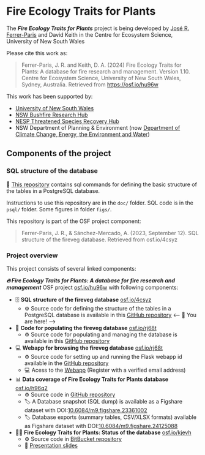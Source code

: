 # Fire Ecology Traits for Plants

The ***Fire Ecology Traits for Plants*** project is being developed by  [José R. Ferrer-Paris](https://github.com/jrfep) and David Keith in the Centre for Ecosystem Science, University of New South Wales

Please cite this work as:

> Ferrer-Paris, J. R. and Keith, D. A. (2024) Fire Ecology Traits for Plants: A database for fire research and management. Version 1.10. Centre for Ecosystem Science, University of New South Wales, Sydney, Australia. Retrieved from <https://osf.io/hu96w>

This work has been supported by:

- [University of New South Wales](https://www.unsw.edu.au/)
- [NSW Bushfire Research Hub](https://www.bushfirehub.org/)
- [NESP Threatened Species Recovery Hub](https://www.nespthreatenedspecies.edu.au/)
- NSW Department of Planning & Environment (now [Department of Climate Change, Energy, the Environment and Water](https://www.nsw.gov.au/departments-and-agencies/dcceew))

## Components of the project

### SQL structure of the database

:dart: [This repository](https://github.com/ces-unsw-edu-au/fireveg-db) contains sql commands for defining the basic structure of the tables in a PostgreSQL database.

Instructions to use this repository are in the `doc/` folder. SQL code is in the `psql/` folder. Some figures in folder `figs/`.

This repository is part of the OSF project component:

> Ferrer-Paris, J. R., & Sánchez-Mercado, A. (2023, September 12). SQL structure of the fireveg database. Retrieved from osf.io/4csyz


### Project overview

<!--// Need to update this figure
![Overview of project resources](figs/Fireveg-project-resources.png)
//-->
This project consists of several linked components:

***🔥 Fire Ecology Traits for Plants: A database for fire research and management*** OSF project [osf.io/hu96w](https://osf.io/hu96w/) with following components:

  - :file_cabinet: **SQL structure of the fireveg database** [osf.io/4csyz](https://osf.io/4csyz)
    - :gear: Source code for defining the structure of the tables in a PostgreSQL database is available in this [GitHub repository](https://github.com/ces-unsw-edu-au/fireveg-db) <-- :dart: You are here! -->
  - :briefcase: **Code for populating the fireveg database** [osf.io/rj68t](https://osf.io/znuge)
    - :gear: Source code for populating and managing the database is available in this [GitHub repository](https://github.com/ces-unsw-edu-au/fireveg-db-imports)
  - :computer: **Webapp for browsing the fireveg database** [osf.io/rj68t](https://osf.io/rj68t)
    - :gear: Source code for setting up and running the Flask webapp id available in the [GitHub repository](https://github.com/ces-unsw-edu-au/fireveg-webapp)
    - :computer: Acess to the [Webapp](http://fireecologyplants.net) (Register with a verified email address)
  - :bar_chart: **Data coverage of Fire Ecology Traits for Plants database** [osf.io/h96q2](https://osf.io/h96q2/)
    - :gear: Source code in [GitHub repository](https://github.com/ces-unsw-edu-au/fireveg-db-exports/)
    - :label: A Database snapshot (SQL dump) is available as a Figshare dataset with DOI:[10.6084/m9.figshare.23361002](https://doi.org/10.6084/m9.figshare.23361002)
    - :label: Database exports (summary tables, CSV/XLSX formats) available as Figshare dataset with DOI:[10.6084/m9.figshare.24125088](https://doi.org/10.6084/m9.figshare.24125088)
  - :technologist: **Fire Ecology Traits for Plants: Status of the database** [osf.io/kjevh](https://osf.io/kjevh)
    - :gear: Source code in [BitBucket repository](https://bitbucket.org/fireveg/fireveg-presentations)
    - :speech_balloon: [Presentation slides](https://rpubs.com/jrfep/firevegdb-ESA2023) 


